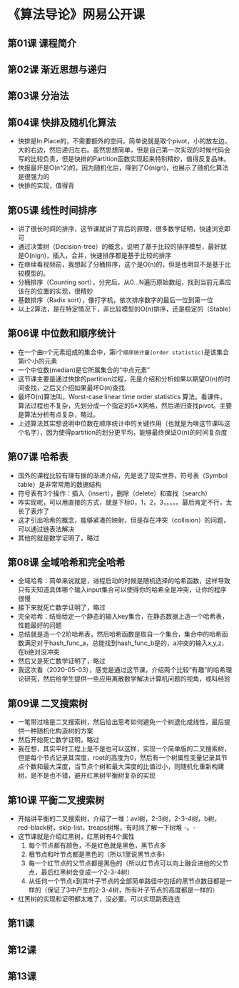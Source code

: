 # 《算法导论》网易公开课

## 第01课 课程简介

## 第02课 渐近思想与递归

## 第03课 分治法

## 第04课 快排及随机化算法

- 快排是In Place的，不需要额外的空间，简单说就是取个pivot，小的放左边，大的右边，然后递归左右。虽然思想简单，但是自己第一次实现的时候代码会写的比较负责，但是快排的Partition函数实现起来特别精妙，值得反复品味。
- 快报最坏是O(n^2)的，因为随机化后，降到了O(nlgn)，也展示了随机化算法是很强力的
- 快排的实现，值得背

## 第05课 线性时间排序

- 讲了很长时间的排序，这节课就讲了背后的原理，很多数学证明，快速浏览即可
- 通过决策树（Decision-tree）的概念，说明了基于比较的排序模型，最好就是O(nlgn)，插入，合并，快速排序都是基于比较的排序
- 在继续看视频前，我想起了分桶排序，这个是O(n)的，但是也明显不是基于比较模型的。
- 分桶排序（Counting sort），分完后，从0...N遍历原始数组，找到当前元素应该在的位置的实现，很精妙
- 基数排序（Radix sort），像打字机，依次排序数字的最后一位到第一位
- 以上2算法，是在特定情况下，非比较模型的O(n)排序，还是稳定的（Stable）

## 第06课 中位数和顺序统计

- 在一个由n个元素组成的集合中，第i个`顺序统计量(order statistic)`是该集合第i个小的元素
- 一个中位数(median)是它所属集合的“中点元素”
- 这节课主要是通过快排的partition过程，先是介绍和分析如果以期望O(n)的时间查找，之后又介绍如果最坏O(n)查找
- 最坏O(n)算法叫，Worst-case linear time order statistics 算法。看课件，算法过程也不复杂，先划分成一个指定的5*X网格，然后递归查找pivot。主要是算法分析有点复杂，略过。
- 上述算法其实想说明中位数在顺序统计中的关键作用（也就是为啥这节课叫这个名字），因为使得partition的划分更平均，能够最终保证O(n)的时间复杂度

## 第07课 哈希表

- 国外的课程比较有理有据的渐进介绍，先是说了现实世界，符号表（Symbol table）是非常常用的数据结构
- 符号表有3个操作：插入（insert），删除（delete）和查找（search）
- 咋实现呢，可以用直接的方式，就是下标0，1，2，3，。。。。最后肯定不行，太长了表炸了
- 这才引出哈希的概念，能够紧凑的映射，但是存在冲突（collision）的问题，可以通过链表法解决
- 其他的就是数学证明了，略过

## 第08课 全域哈希和完全哈希

- 全域哈希：简单来说就是，进程启动的时候是随机选择的哈希函数，这样导致只有天知道具体哪个输入input集合可以使得你的哈希全是冲突，让你的程序很慢
- 接下来就死亡数学证明了，略过
- 完全哈希：结局给定一个静态的输入key集合，在静态数据上造一个哈希表，性能最好的问题
- 总结就是造一个2阶哈希表，然后哈希函数是取自一个集合，集合中的哈希函数满足对于hash_func_a，总能找到hash_func_b是的，a冲突的输入x,y,z，在b绝对没冲突
- 然后又是死亡数学证明了，略过
- 我这次看（2020-05-03），感觉是通过这节课，介绍两个比较“有趣”的哈希理论研究，然后给学生提供一些应用离散数学解决计算机问题的视角，或叫经验

## 第09课 二叉搜索树

- 一笔带过啥是二叉搜索树，然后给出思考如何避免一个树退化成线性，最后提供一种随机化构造树的方案
- 然后开始死亡数学证明，略过
- 我在想，其实平时工程上是不是也可以这样，实现一个简单版的二叉搜索树，但是每个节点记录其深度，root的高度为0，然后有一个树属性变量记录其节点个数和最大深度，当节点个树和最大深度的比值过小，则随机化重新构建树，是不是也不错，避开红黑树平衡树复杂的实现

## 第10课 平衡二叉搜索树

- 开始讲平衡的二叉搜索树，介绍了一堆：avl树，2-3树，2-3-4树，b树，red-black树，skip-list，treaps树堆，有时间了解一下树堆 -。-
- 这节课就是介绍红黑树，红黑树有4个属性
  	1. 每个节点都有颜色，不是红色就是黑色，黑节点多
   	2. 根节点和叶节点都是黑色的（所以1里说黑节点多）
   	3. 每一个红节点的父节点都是黑色的（所以红节点可以向上融合进他的父节点，最后红黑树会变成一个2-3-4树）
   	4. 从任何一个节点x到其叶子节点的全部简单路径中包括的黑节点数目都是一样的（保证了3中产生的2-3-4树，所有叶子节点的高度都是一样的）
- 红黑树的实现和证明都太难了，没必要。可以实现跳表连连

## 第11课

## 第12课

## 第13课

 





